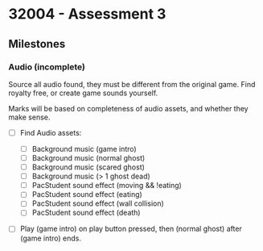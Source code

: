 # 32004 - Assessment 3

## Milestones

### Audio (incomplete)
Source all audio found, they must be different from the original game. Find royalty free, or create game sounds yourself.

Marks will be based on completeness of audio assets, and whether they make sense.

- [ ] Find Audio assets:
  - [ ] Background music (game intro)
  - [ ] Background music (normal ghost)
  - [ ] Background music (scared ghost)
  - [ ] Background music (> 1 ghost dead)
  - [ ] PacStudent sound effect (moving && !eating)
  - [ ] PacStudent sound effect (eating)
  - [ ] PacStudent sound effect (wall collision)
  - [ ] PacStudent sound effect (death)
- [ ] Play (game intro) on play button pressed, then (normal ghost) after (game intro) ends.

